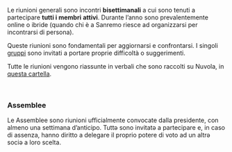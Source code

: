 Le riunioni generali sono incontri **bisettimanali** a cui sono tenuti a partecipare **tutti i membri** **attivi**. Durante l’anno sono prevalentemente online o ibride (quando chi è a Sanremo riesce ad organizzarsi per incontrarsi di persona).

Queste riunioni sono fondamentali per aggiornarsi e confrontarsi. I singoli [gruppi](https://manuale.scambi.org/books/intro/page/gruppi "Gruppi") sono invitati a portare proprie difficoltà o suggerimenti.

Tutte le riunioni vengono riassunte in verbali che sono raccolti su Nuvola, in [questa cartella](https://nuvola.scambi.org/f/1114 "Verbali su Nuvola").

<br>

### Assemblee

Le Assemblee sono riunioni ufficialmente convocate dalla presidente, con almeno una settimana d’anticipo. Tuttə sono invitatə a partecipare e, in caso di assenza, hanno diritto a delegare il proprio potere di voto ad un altrə sociə a loro scelta.

